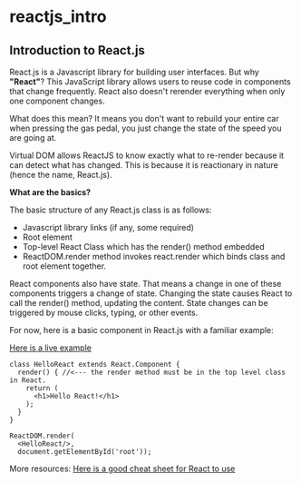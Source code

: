 # reactjs_intro
## Introduction to React.js
React.js is a Javascript library for building user interfaces.
But why __"React"__? This JavaScript library allows users to reuse code in components that change frequently. React also doesn't rerender everything when only one component changes.

What does this mean?
It means you don't want to rebuild your entire car when pressing the gas pedal, you just change the state of the speed you are going at.

Virtual DOM allows ReactJS to know exactly what to re-render because it can detect what has changed. This is because it is reactionary in nature (hence the name, React.js).

__What are the basics?__


The basic structure of any React.js class is as follows:

* Javascript library links (if any, some required)
* Root element
* Top-level React Class which has the render() method embedded
* ReactDOM.render method invokes react.render which binds class and root element together.

React components also have state. That means a change in one of these components triggers a change of state.
Changing the state causes React to call the render() method, updating the content.
State changes can be triggered by mouse clicks, typing, or other events. 

For now, here is a basic component in React.js with a familiar example:

[Here is a live example](https://codepen.io/pshmulevich/pen/RqQYzB?editors=1011)

```
class HelloReact extends React.Component {
  render() { //<--- the render method must be in the top level class in React.
    return (
      <h1>Hello React!</h1>
    );
  }
}

ReactDOM.render( 
  <HelloReact/>, 
  document.getElementById('root')); 
```

More resources: 
[Here is a good cheat sheet for React to use](https://devhints.io/react) 
